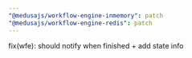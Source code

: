 ```yaml
---
"@medusajs/workflow-engine-inmemory": patch
"@medusajs/workflow-engine-redis": patch
---
```


fix(wfe): should notify when finished + add state info
